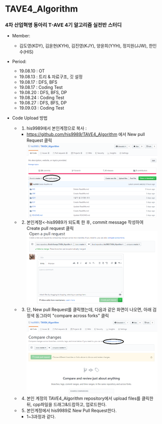# TAVE4_Algorithm

### 4차 산업혁명 동아리 T-AVE 4기 알고리즘 실전반 스터디 
* Member:
  + 김도영(KDY), 김윤현(KYH), 김진영(KJY), 양윤희(YYH), 정지원(JJW), 한인수(HIS)
  
* Period:
  + 19.08.10 : OT
  + 19.08.13 : 트리 & 자료구조, 깃 설정
  + 19.08.17 : DFS, BFS
  + 19.08.17 : Coding Test
  + 19.08.20 : DFS, BFS, DP
  + 19.08.24 : Coding Test
  + 19.08.27 : DFS, BFS, DP
  + 19.09.03 : Coding Test

* Code Upload 방법
  + 1) his9989에서 본인계정으로 복사 : 
    + https://github.com/his9989/TAVE4_Algorithm 에서 New pull Request 클릭
    ![step1](./imgFile/1.png)
  + 2) 본인계정<-his9989가 되도록 한 후, commit message 작성하여 Create pull request 클릭
    ![step2](./imgFile/2.png)
  + 3) 단, New pull Request를 클릭했는데, 다음과 같은 화면이 나오면, 아래 검정색 동그라미 "compare across forks" 클릭
    ![step3](./imgFile/3.png)
  + 4) 본인 계정의 TAVE4_Algorithm repository에서 upload files를 클릭한뒤, cpp파일을 드래그&드랍하고, 업로드한다.
  + 5) 본인계정에서 his9989로 New Pull Request한다.
    + 1~3과정과 같다.
